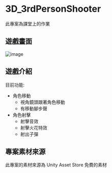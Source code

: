 # 3D_3rdPersonShooter
此專案為課堂上的作業

## 遊戲畫面
![image](https://github.com/Jason0126/3D_3rdPersonShooter/assets/72906927/ce6f1a63-8179-4033-a1f8-b412612c84af)

## 遊戲介紹
目前功能:  
* 角色移動  
  * 視角鏡頭跟著角色移動  
  * 有移動腳步聲
* 角色射擊  
  * 射擊音效
  * 射擊火花特效
  * 射出子彈 

## 專案素材來源
此專案的素材來源為 Unity Asset Store 免費的素材
